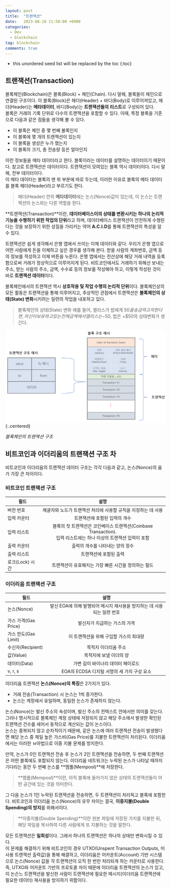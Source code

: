 ```yaml
---
layout: post
title:  "트랜잭션"
date:   2023-08-18 11:50:00 +0900
categories: 
  - Dev
  - blockchain
tag: blockchain
comments: true
---
```


* this unordered seed list will be replaced by the toc
{:toc}

## 트랜잭션(Transaction)

블록체인(Blockchain)은 블록(Block) + 체인(Chain). 다시 말해, 블록들이 체인으로 연결된 구조이다. 이 블록(Block)은 헤더(Header) + 바디(Body)로 이루어져있고, 헤더(Header)는 **메타데이터**, 바디(Body)는 **트랜잭션들의 리스트**로 구성되어 있다.  
블록은 거래의 기록 단위로 다수의 트랜잭션을 포함할 수 있다. 이때, 특정 블록을 기준으로 다음과 같은 점들을 생각해 볼 수 있다.

- 이 블록은 체인 중 몇 번째 불록인지
- 이 블록에 몇 개의 트랜잭션이 있는지
- 이 블록을 생성은 누가 했는지
- 이 블록의 크기, 총 전송량 등은 얼마인지  

이런 정보들을 메타 데이터라고 한다. 블록이라는 데이터를 설명하는 데이터이기 때문이다. 참고로 트랜잭션은 데이터이다. 트랜잭션이 모여있는 블록 역시 데이터이다. 다시 말해, 전부 데이터이다.  
이 메타 데이터는 블록의 맨 위 부분에 따로 두는데, 이러한 이유로 블록의 메타 데이터를 블록 헤더(Header)라고 부르기도 한다.
> 헤더(Header) 안의 **메타데이터**에는 논스(Nonce)값이 있는데, 이 논스는 트랜잭션의 논스와는 다른 역할을 한다.

**트랜잭션(Transaction)**이란, **데이터베이스이의 상태를 변환시키는 하나의 논리적 기능을 수행하기 위한 작업의 단위**라고 하며, 데이터베이스 트랜잭션이 안전하게 수행된다는 것을 보장하기 위한 성질을 가리키는 약어 **A.C.I.D**를 통해 트랜잭션의 특성을 알 수 있다.  

트랜잭션은 쉽게 생각해서 은행 앱에서 쓰이는 이체 데이터와 같다. 우리가 은행 앱으로 어떤 사람에게 돈을 이체하고 싶은 경우를 생각해 본다. 받을 사람의 계좌번호, 금액 등의 정보를 작성하고 이체 버튼을 누른다. 은행 앱에서는 전산상에 해당 거래 내역을 등록함으로써 거래가 정상적으로 이루어지게 된다. 비트코인에서도 거래하기 위해선 보내는 주소, 받는 사람의 주소, 금액, 수수료 등의 정보를 작성해야 하고, 이렇게 작성된 것이 바로 **트랜잭션 데이터**이다.  

블록체인에서의 트랜잭션 역시 **상호작용 및 작업 수행의 논리적 단위**이다. 블록체인상의 모든 활동은 트랜잭션을 통해 이루어지고, 추상적인 관점에서 트랜잭션은 **블록체인의 상태(State) 변화**시키려는 일련의 작업을 내포하고 있다.
> 블록체인의 상태(State) 변화
> 예를 들어, 앨리스가 밥에게 $50을 송금하고자 한다면, 자신이 보유하고 있는 전체 금액에서 앨리스는 -$50, 밥은 +$50의 상태변화가 생긴다.

![블록체인의 트랜잭션 구조](../../assets/img/blockchain/transaction.png){:.centered}

*블록체인의 트랜잭션 구조*

## 비트코인과 이더리움의 트랜잭션 구조 차

비트코인과 이더리움의 트랜잭션 데이터 구조는 각각 다음과 같고, 논스(Nonce)의 윰가 가장 큰 차이이다.

### 비트코인 트랜잭션 구조

| 필드 | 설명 |
| --- | :---: |
| 버전 번호 | 채굴자와 노드가 트랜잭션 처리에 사용할 규칙을 지정하는 데 사용 |
| 입력 카운터 | 트랜잭션에 포함된 입력의 개수 |
| 입력 리스트 | 블록의 첫 트랜잭션은 코인베이스 트랜잭션(Coinbase Transaction). <br> 입력 리스트에는 하나 이상의 트랜잭션 입력이 포함 |
| 출력 카운터 | 출력의 개수를 나타내는 양의 정수 |
| 출력 리스트 | 트랜잭션에 포함된 출력 |
| 로크(Lock) 시간 | 트랜잭션이 유효해지는 가장 빠른 시간을 정의하는 필드 |

### 이더리움 트랜잭션 구조

| 필드 | 설명 |
| --- | :---: |
| 논스(Nonce) | 발신 EOA에 의해 발행되어 메시지 재사용을 방지하는 데 사용되는 일련 번호 |
| 가스 가격(Gas Price) | 발신자가 지급하는 가스의 가격 |
| 가스 한도(Gas Limit) | 이 트랜잭션을 위해 구입할 가스의 최대량 |
| 수신자(Recipient) | 목적지 이더리움 주소 |
| 값(Value) | 목적지에 보낼 이더의 양 |
| 데이터(Data) | 가변 길이 바이너리 데이터 페이로드 |
| v, r, s | EOA의 ECDSA 디지털 서명의 세 가지 구성 요소 |

이더리움 트랜잭션 **논스(Nonce)의 특징**은 2가지가 있다.

- 거래 전송(Transaction) 시 논스는 1씩 증가한다.
- 논스는 계정에서 유일하며, 동일한 논스가 존재하지 않는다.

논스(Nonce)는 발신 주소의 속성이며, 발신 주소의 컨텍스트 안에서만 의미를 갖는다. 그러나 명시적으로 블록체인 계정 상태에 저장되지 않고 해당 주소에서 발생한 확인된 트랜잭션 건수를 세어서 동적으로 계산되는 값이 논스이다.  
논스는 중복되지 않고 순차적이기 때문에, 같은 논스에 여러 트랜잭션 전송이 발생했다면 해당 논스 중 제일 높은 가스비(Gas Price)를 지불한 트랜잭션이 처리된다. 이더리움에서는 이러한 ㅂ아법으로 이중 지불 문제를 방지한다.  

만약, 논스가 0인 트랜잭션 전송 후 논스가 2인 트랜잭션을 전송하면, 두 번째 트랜잭션은 어떤 블록에도 포함되지 않는다. 이더리움 네트워크는 누락된 논스가 나타날 때까지 기다리는 동안 두 번째 논스를 **멤풀(Mempool)**에 저장한다.
> **멤풀(Mempool)**이란, 아직 블록에 들어가지 않은 상태의 트랜잭션들이 어떤 공간에 있는 것을 의미한다.

그 다음 논스가 1인 누락된 트랜잭션을 전송하면, 두 트랜잭션이 처리됙고 블록에 포함한다.
비트코인과 이더리움 논스(Nonce)의 유무 차이는 결국, **이중지불(Double Spending)의 방지**를 위해서이다.
> **이중지불(Double Spending)**이란 원본 파일에 저장된 가치를 지불한 뒤, 해당 파일을 복사하여 다른 사람에게 또 지불하는 것을 말한다.

모든 트랜잭션은 **일회성**이다. 그래서 하나의 트랜잭션은 하나의 상태만 변화시킬 수 있다.  
이 문제를 해결하기 위해 비트코인의 경우 UTXO(Unspent Transaction Outputs, 미사용 트랜잭션 출력값)을 통해 해결하고, 이더리움은 어카운트(Account) 기반 시스템으로 논스(Nonce) 값을 각 트랜잭션이 오직 한 번만 처리되게 하는 카운터로 사용한다.  
즉, UTXO와 어카운트 기반의 프로토콜 차이 때문에 이더리움 트랜잭션의 논스가 있고, 이 논슨느 트랜잭션을 발신한 사람이 트랜잭션에 필요한 메시지(이더리움 트랜잭션에 필요한 데이터) 재사용을 방지하기 위함이다.
